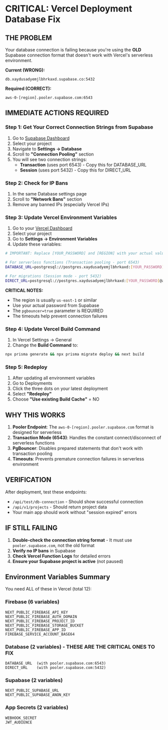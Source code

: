 # CRITICAL: Vercel Deployment Database Fix

## THE PROBLEM
Your database connection is failing because you're using the **OLD** Supabase connection format that doesn't work with Vercel's serverless environment.

**Current (WRONG):**
```
db.xaydusadyemjlbhrkaxd.supabase.co:5432
```

**Required (CORRECT):**
```
aws-0-[region].pooler.supabase.com:6543
```

## IMMEDIATE ACTIONS REQUIRED

### Step 1: Get Your Correct Connection Strings from Supabase

1. Go to [Supabase Dashboard](https://app.supabase.com)
2. Select your project
3. Navigate to **Settings → Database**
4. Scroll to **"Connection Pooling"** section
5. You will see two connection strings:
   - **Transaction** (uses port 6543) - Copy this for DATABASE_URL
   - **Session** (uses port 5432) - Copy this for DIRECT_URL

### Step 2: Check for IP Bans

1. In the same Database settings page
2. Scroll to **"Network Bans"** section
3. Remove any banned IPs (especially Vercel IPs)

### Step 3: Update Vercel Environment Variables

1. Go to your [Vercel Dashboard](https://vercel.com/dashboard)
2. Select your project
3. Go to **Settings → Environment Variables**
4. Update these variables:

```bash
# IMPORTANT: Replace [YOUR_PASSWORD] and [REGION] with your actual values from Supabase

# For serverless functions (Transaction pooling - port 6543)
DATABASE_URL=postgresql://postgres.xaydusadyemjlbhrkaxd:[YOUR_PASSWORD]@aws-0-[REGION].pooler.supabase.com:6543/postgres?pgbouncer=true&connect_timeout=300&pool_timeout=300

# For migrations (Session mode - port 5432)
DIRECT_URL=postgresql://postgres.xaydusadyemjlbhrkaxd:[YOUR_PASSWORD]@aws-0-[REGION].pooler.supabase.com:5432/postgres
```

**CRITICAL NOTES:**
- The region is usually `us-east-1` or similar
- Use your actual password from Supabase
- The `pgbouncer=true` parameter is REQUIRED
- The timeouts help prevent connection failures

### Step 4: Update Vercel Build Command

1. In Vercel Settings → General
2. Change the **Build Command** to:
```bash
npx prisma generate && npx prisma migrate deploy && next build
```

### Step 5: Redeploy

1. After updating all environment variables
2. Go to Deployments
3. Click the three dots on your latest deployment
4. Select **"Redeploy"**
5. Choose **"Use existing Build Cache"** = NO

## WHY THIS WORKS

1. **Pooler Endpoint**: The `aws-0-[region].pooler.supabase.com` format is designed for serverless
2. **Transaction Mode (6543)**: Handles the constant connect/disconnect of serverless functions
3. **PgBouncer**: Disables prepared statements that don't work with transaction pooling
4. **Timeouts**: Prevents premature connection failures in serverless environment

## VERIFICATION

After deployment, test these endpoints:
- `/api/test/db-connection` - Should show successful connection
- `/api/v1/projects` - Should return project data
- Your main app should work without "session expired" errors

## IF STILL FAILING

1. **Double-check the connection string format** - It must use `pooler.supabase.com`, not the old format
2. **Verify no IP bans** in Supabase
3. **Check Vercel Function Logs** for detailed errors
4. **Ensure your Supabase project is active** (not paused)

## Environment Variables Summary

You need ALL of these in Vercel (total 12):

### Firebase (6 variables)
```
NEXT_PUBLIC_FIREBASE_API_KEY
NEXT_PUBLIC_FIREBASE_AUTH_DOMAIN
NEXT_PUBLIC_FIREBASE_PROJECT_ID
NEXT_PUBLIC_FIREBASE_STORAGE_BUCKET
NEXT_PUBLIC_FIREBASE_APP_ID
FIREBASE_SERVICE_ACCOUNT_BASE64
```

### Database (2 variables) - THESE ARE THE CRITICAL ONES TO FIX
```
DATABASE_URL  (with pooler.supabase.com:6543)
DIRECT_URL    (with pooler.supabase.com:5432)
```

### Supabase (2 variables)
```
NEXT_PUBLIC_SUPABASE_URL
NEXT_PUBLIC_SUPABASE_ANON_KEY
```

### App Secrets (2 variables)
```
WEBHOOK_SECRET
JWT_AUDIENCE
```